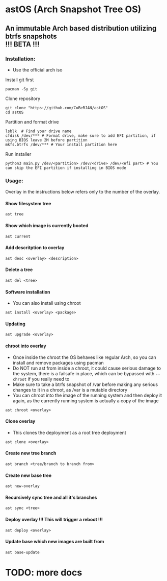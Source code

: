 # astOS (Arch Snapshot Tree OS)
An immutable Arch based distribution utilizing btrfs snapshots  
!!! BETA !!!
---
### Installation:
* Use the official arch iso  

Install git first
```
pacman -Sy git
```
Clone repository
```
git clone "https://github.com/CuBeRJAN/astOS"  
cd astOS  
```
Partition and format drive
```
lsblk  # Find your drive name
cfdisk /dev/*** # Format drive, make sure to add EFI partition, if using BIOS leave 2M before partition  
mkfs.btrfs /dev/*** # Your install partition here  
```
Run installer
```
python3 main.py /dev/<partition> /dev/<drive> /dev/<efi part> # You can skip the EFI partition if installing in BIOS mode
```
### Usage:
Overlay in the instructions below refers only to the number of the overlay.
#### Show filesystem tree
```
ast tree
```
#### Show which image is currently booted
```
ast current
```
#### Add descritption to overlay
```
ast desc <overlay> <description>
```
#### Delete a tree
```
ast del <tree>
```
#### Software installation
* You can also install using chroot
```
ast install <overlay> <package>
```
#### Updating
```
ast upgrade <overlay>
```
#### chroot into overlay 
* Once inside the chroot the OS behaves like regular Arch, so you can install and remove packages using pacman
* Do NOT run ast from inside a chroot, it could cause serious damage to the system, there is a failsafe in place, which can be bypassed with ```--chroot``` if you really need to  
* Make sure to take a btrfs snapshot of /var before making any serious changes to it in a chroot, as /var is a mutable directory
* You can chroot into the image of the running system and then deploy it again, as the currently running system is actually a copy of the image
```
ast chroot <overlay>
```
#### Clone overlay
* This clones the deployment as a root tree deployment
```
ast clone <overlay>
```
#### Create new tree branch
```
ast branch <tree/branch to branch from>
```
#### Create new base tree
```
ast new-overlay
```
#### Recursively sync tree and all it's branches
```
ast sync <tree>
```
#### Deploy overlay    **!!! This will trigger a reboot !!!**
```
ast deploy <overlay>  
```
#### Update base which new images are built from
```
ast base-update
```
# TODO: more docs

